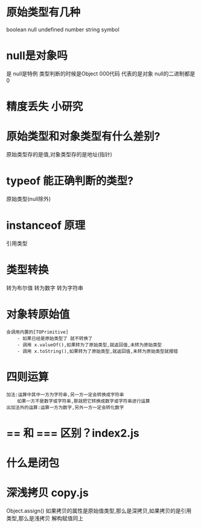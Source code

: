 # 原始类型有几种
boolean null undefined number string symbol

# null是对象吗
是 null是特例 类型判断的时候是Object
000代码 代表的是对象 null的二进制都是0

# 精度丢失 小研究  

# 原始类型和对象类型有什么差别?
原始类型存的是值,对象类型存的是地址(指针)

# typeof 能正确判断的类型?
原始类型(null除外)

# instanceof 原理
引用类型

# 类型转换
转为布尔值
转为数字
转为字符串

# 对象转原始值 
    会调用内置的[TOPrimitive]
        - 如果已经是原始类型了 就不转换了
        - 调用 x.valueOf(),如果转为了原始类型,就返回值,未转为原始类型
        - 调用 x.toString(),如果转为了原始类型,就返回值,未转为原始类型就报错

# 四则运算
    加法:运算中其中一方为字符串,另一方一定会转换成字符串
        如果一方不是数字或字符串,那就把它转换成数字或字符串进行运算
    出加法外的运算:运算一方为数字,另外一方一定会转化数字


# == 和 === 区别？index2.js

# 什么是闭包

# 深浅拷贝 copy.js
Object.assign() 如果拷贝的属性是原始值类型,那么是深拷贝,如果拷贝的是引用类型,那么是浅拷贝
解构赋值同上